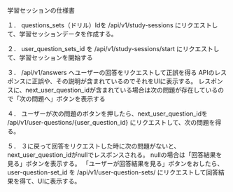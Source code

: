 学習セッションの仕様書

１．
questions_sets（ドリル）Idを
/api/v1/study-sessions
にリクエストして、学習セッションデータを作成する。

２．
user_question_sets_id を
/api/v1/study-sessions/start
にリクエストして、学習セッションを開始する

３．
/api/v1/answers
へユーザーの回答をリクエストして正誤を得る
APIのレスポンスに正誤や、その説明が含まれているのでそれをUIに表示する。
レスポンスに、next_user_question_idが含まれている場合は次の問題が存在しているので「次の問題へ」ボタンを表示する

４．
ユーザーが次の問題のボタンを押したら、next_user_question_idを
/api/v1/user-questions/{user_question_id}
にリクエストして、次の問題を得る。

５．
３に戻って回答をリクエストした時に次の問題がないと、next_user_question_idがnullでレスポンスされる。
nullの場合は「回答結果を見る」ボタンを表示する。
「ユーザーが回答結果を見る」ボタンをおしたら、
user-question-set_id を
/api/v1/user-question-sets/
にリクエストして回答結果を得て、UIに表示する。
